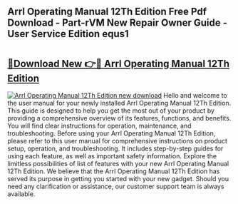 ## Arrl Operating Manual 12Th Edition Free Pdf Download - Part-rVM New Repair Owner Guide - User Service Edition equs1

# <h2><a href="http://bc32630.oget.top/?id=Arrl+Operating+Manual+12Th+Edition">🔗Download New 👉🔴 Arrl Operating Manual 12Th Edition</a></h2>

[![Arrl Operating Manual 12Th Edition new download](https://i.imgur.com/5g1atiW.png)](http://bc32630.oget.top/?id=Arrl+Operating+Manual+12Th+Edition)
Hello and welcome to the user manual for your newly installed Arrl Operating Manual 12Th Edition. This guide is designed to help you get the most out of your product by providing a comprehensive overview of its features, functions, and benefits. You will find clear instructions for operation, maintenance, and troubleshooting. Before using your Arrl Operating Manual 12Th Edition, please refer to this user manual for comprehensive instructions on product setup, operation, and troubleshooting. It includes step-by-step guides for using each feature, as well as important safety information. Explore the limitless possibilities of list of features with your new Arrl Operating Manual 12Th Edition. We believe that the Arrl Operating Manual 12Th Edition has served its purpose in getting you started with your new gadget. Should you need any clarification or assistance, our customer support team is always available.
